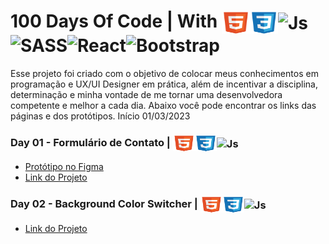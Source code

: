 # 100 Days Of Code | With <img align="center" alt="HTML" height="35" width="45" src="https://raw.githubusercontent.com/devicons/devicon/master/icons/html5/html5-original.svg"><img align="center" alt="CSS" height="35" width="45" src="https://raw.githubusercontent.com/devicons/devicon/master/icons/css3/css3-original.svg"><img align="center" alt="Js" height="35" width="45" src="https://cdn.jsdelivr.net/gh/devicons/devicon/icons/javascript/javascript-original.svg"><img align="center" alt="SASS" height="35" width="45" src="https://cdn.jsdelivr.net/gh/devicons/devicon/icons/sass/sass-original.svg"><img align="center" alt="React" height="35" width="45" src="https://cdn.jsdelivr.net/gh/devicons/devicon/icons/react/react-original.svg"><img align="center" alt="Bootstrap" height="35" width="45" src="https://cdn.jsdelivr.net/gh/devicons/devicon/icons/bootstrap/bootstrap-original.svg">

Esse projeto foi criado com o objetivo de colocar meus conhecimentos em programação e UX/UI Designer em prática, além de incentivar a disciplina, determinação e minha vontade de me tornar uma desenvolvedora competente e melhor a cada dia. Abaixo você pode encontrar os links das páginas e dos protótipos. Início 01/03/2023

### Day 01 - Formulário de Contato | <img align="center" alt="HTML" height="25" width="35" src="https://raw.githubusercontent.com/devicons/devicon/master/icons/html5/html5-original.svg"><img align="center" alt="CSS" height="25" width="35" src="https://raw.githubusercontent.com/devicons/devicon/master/icons/css3/css3-original.svg"><img align="center" alt="Js" height="25" width="35" src="https://cdn.jsdelivr.net/gh/devicons/devicon/icons/javascript/javascript-original.svg">
* [Protótipo no Figma](https://www.figma.com/community/file/1212536441925245235)
* [Link do Projeto](https://amandavsadev.github.io/100DaysOfCode/Day01)

### Day 02 - Background Color Switcher | <img align="center" alt="HTML" height="25" width="35" src="https://raw.githubusercontent.com/devicons/devicon/master/icons/html5/html5-original.svg"><img align="center" alt="CSS" height="25" width="35" src="https://raw.githubusercontent.com/devicons/devicon/master/icons/css3/css3-original.svg"><img align="center" alt="Js" height="25" width="35" src="https://cdn.jsdelivr.net/gh/devicons/devicon/icons/javascript/javascript-original.svg">
* [Link do Projeto](https://amandavsadev.github.io/100DaysOfCode/Day02)

<!--
### Day 04 - Expanding Card| <img align="center" alt="HTML" height="25" width="35" src="https://raw.githubusercontent.com/devicons/devicon/master/icons/html5/html5-original.svg"><img align="center" alt="CSS" height="25" width="35" src="https://raw.githubusercontent.com/devicons/devicon/master/icons/css3/css3-original.svg"><img align="center" alt="Js" height="25" width="35" src="https://cdn.jsdelivr.net/gh/devicons/devicon/icons/javascript/javascript-original.svg">
* [Link do Projeto](https://amandavsadev.github.io/100DaysOfCode/Day04)

### Day 05 - Background Color Switcher | <img align="center" alt="HTML" height="25" width="35" src="https://raw.githubusercontent.com/devicons/devicon/master/icons/html5/html5-original.svg"><img align="center" alt="CSS" height="25" width="35" src="https://raw.githubusercontent.com/devicons/devicon/master/icons/css3/css3-original.svg"><img align="center" alt="Js" height="25" width="35" src="https://cdn.jsdelivr.net/gh/devicons/devicon/icons/javascript/javascript-original.svg">
* [Link do Projeto](https://amandavsadev.github.io/100DaysOfCode/Day05)

### Day 06 - Background Color Switcher | <img align="center" alt="HTML" height="25" width="35" src="https://raw.githubusercontent.com/devicons/devicon/master/icons/html5/html5-original.svg"><img align="center" alt="CSS" height="25" width="35" src="https://raw.githubusercontent.com/devicons/devicon/master/icons/css3/css3-original.svg"><img align="center" alt="Js" height="25" width="35" src="https://cdn.jsdelivr.net/gh/devicons/devicon/icons/javascript/javascript-original.svg">
* [Link do Projeto](https://amandavsadev.github.io/100DaysOfCode/Day06)
